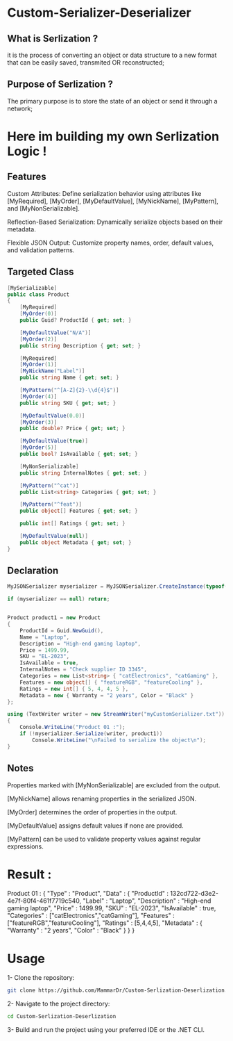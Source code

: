 # Custom-Serializer-Deserializer


## What is Serlization ?
it is the process of converting an object or data structure to a new format that can be easily saved, transmited OR reconstructed;

## Purpose of Serlization ?
The primary purpose is to store the state of an object or send it through a network;

# Here im building my own Serlization Logic !

## Features
Custom Attributes: Define serialization behavior using attributes like [MyRequired], [MyOrder], [MyDefaultValue], [MyNickName], [MyPattern], and [MyNonSerializable].

Reflection-Based Serialization: Dynamically serialize objects based on their metadata.

Flexible JSON Output: Customize property names, order, default values, and validation patterns.

## Targeted Class
```csharp
[MySerializable]
public class Product
{
    [MyRequired]
    [MyOrder(0)]
    public Guid? ProductId { get; set; }

    [MyDefaultValue("N/A")]
    [MyOrder(2)]
    public string Description { get; set; }

    [MyRequired]
    [MyOrder(1)]
    [MyNickName("Label")]
    public string Name { get; set; }

    [MyPattern("^[A-Z]{2}-\\d{4}$")]
    [MyOrder(4)]
    public string SKU { get; set; }

    [MyDefaultValue(0.0)]
    [MyOrder(3)]
    public double? Price { get; set; }

    [MyDefaultValue(true)]
    [MyOrder(5)]
    public bool? IsAvailable { get; set; }

    [MyNonSerializable]
    public string InternalNotes { get; set; }

    [MyPattern("^cat")]
    public List<string> Categories { get; set; }

    [MyPattern("^feat")]
    public object[] Features { get; set; }

    public int[] Ratings { get; set; }

    [MyDefaultValue(null)]
    public object Metadata { get; set; }
}
```

## Declaration
```csharp
MyJSONSerializer myserializer = MyJSONSerializer.CreateInstance(typeof(Product));

if (myserializer == null) return;


Product product1 = new Product
{
    ProductId = Guid.NewGuid(),
    Name = "Laptop",
    Description = "High-end gaming laptop",
    Price = 1499.99,
    SKU = "EL-2023",
    IsAvailable = true,
    InternalNotes = "Check supplier ID 3345",
    Categories = new List<string> { "catElectronics", "catGaming" },
    Features = new object[] { "featureRGB", "featureCooling" },
    Ratings = new int[] { 5, 4, 4, 5 },
    Metadata = new { Warranty = "2 years", Color = "Black" }
};

using (TextWriter writer = new StreamWriter("myCustomSerializer.txt"))
{
    Console.WriteLine("Product 01 :");
    if (!myserializer.Serialize(writer, product1))
        Console.WriteLine("\nFailed to serialize the object\n");
}
```

## Notes
Properties marked with [MyNonSerializable] are excluded from the output.

[MyNickName] allows renaming properties in the serialized JSON.

[MyOrder] determines the order of properties in the output.

[MyDefaultValue] assigns default values if none are provided.

[MyPattern] can be used to validate property values against regular expressions.

# Result :

Product 01 :
{
  "Type" : "Product",
  "Data" : {
    "ProductId" : 132cd722-d3e2-4e7f-80f4-461f7719c540,
    "Label" : "Laptop",
    "Description" : "High-end gaming laptop",
    "Price" : 1499.99,
    "SKU" : "EL-2023",
    "IsAvailable" : true,
    "Categories" : ["catElectronics","catGaming"],
    "Features" : ["featureRGB","featureCooling"],
    "Ratings" : [5,4,4,5],
    "Metadata" : {
      "Warranty" : "2 years",
      "Color" : "Black"
    }
  }
}


# Usage


1- Clone the repository:

```bash
git clone https://github.com/MammarDr/Custom-Serlization-Deserlization.git
```

2- Navigate to the project directory:

```bash
cd Custom-Serlization-Deserlization
```

3- Build and run the project using your preferred IDE or the .NET CLI.
